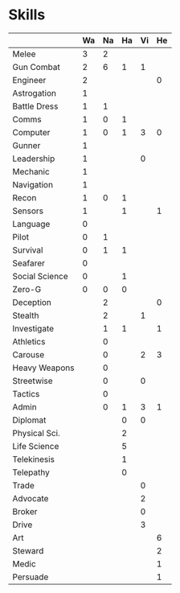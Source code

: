 Skills
======

|              |Wa|Na|Ha|Vi|He|
|--------------|--|--|--|--|--|
|Melee         | 3| 2|  |  |  |
|Gun Combat    | 2| 6| 1| 1|  |
|Engineer      | 2|  |  |  | 0|
|Astrogation   | 1|  |  |  |  |
|Battle Dress  | 1| 1|  |  |  |
|Comms         | 1| 0| 1|  |  |
|Computer      | 1| 0| 1| 3| 0|
|Gunner        | 1|  |  |  |  |
|Leadership    | 1|  |  | 0|  |
|Mechanic      | 1|  |  |  |  |
|Navigation    | 1|  |  |  |  |
|Recon         | 1| 0| 1|  |  |
|Sensors       | 1|  | 1|  | 1|
|Language      | 0|  |  |  |  |
|Pilot         | 0| 1|  |  |  |
|Survival      | 0| 1| 1|  |  |
|Seafarer      | 0|  |  |  |  |
|Social Science| 0|  | 1|  |  |
|Zero-G        | 0| 0| 0|  |  |
|Deception     |  | 2|  |  | 0|
|Stealth       |  | 2|  | 1|  |
|Investigate   |  | 1| 1|  | 1|
|Athletics     |  | 0|  |  |  |
|Carouse       |  | 0|  | 2| 3|
|Heavy Weapons |  | 0|  |  |  |
|Streetwise    |  | 0|  | 0|  |
|Tactics       |  | 0|  |  |  |
|Admin         |  | 0| 1| 3| 1|
|Diplomat      |  |  | 0| 0|  |
|Physical Sci. |  |  | 2|  |  |
|Life Science  |  |  | 5|  |  |
|Telekinesis   |  |  | 1|  |  |
|Telepathy     |  |  | 0|  |  |
|Trade         |  |  |  | 0|  |
|Advocate      |  |  |  | 2|  |
|Broker        |  |  |  | 0|  |
|Drive         |  |  |  | 3|  |
|Art           |  |  |  |  | 6|
|Steward       |  |  |  |  | 2|
|Medic         |  |  |  |  | 1|
|Persuade      |  |  |  |  | 1|
